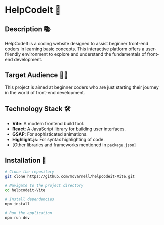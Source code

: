 # HelpCodeIt 🌟

## Description 📚
HelpCodeIt is a coding website designed to assist beginner front-end coders in learning basic concepts. This interactive platform offers a user-friendly environment to explore and understand the fundamentals of front-end development.

## Target Audience 👨‍💻
This project is aimed at beginner coders who are just starting their journey in the world of front-end development.

## Technology Stack 🛠️
- **Vite**: A modern frontend build tool.
- **React**: A JavaScript library for building user interfaces.
- **GSAP**: For sophisticated animations.
- **Highlight.js**: For syntax highlighting of code.
- [Other libraries and frameworks mentioned in `package.json`]

## Installation 🚀
```bash
# Clone the repository
git clone https://github.com/movarnell/helpcodeit-Vite.git

# Navigate to the project directory
cd helpcodeit-Vite

# Install dependencies
npm install

# Run the application
npm run dev
